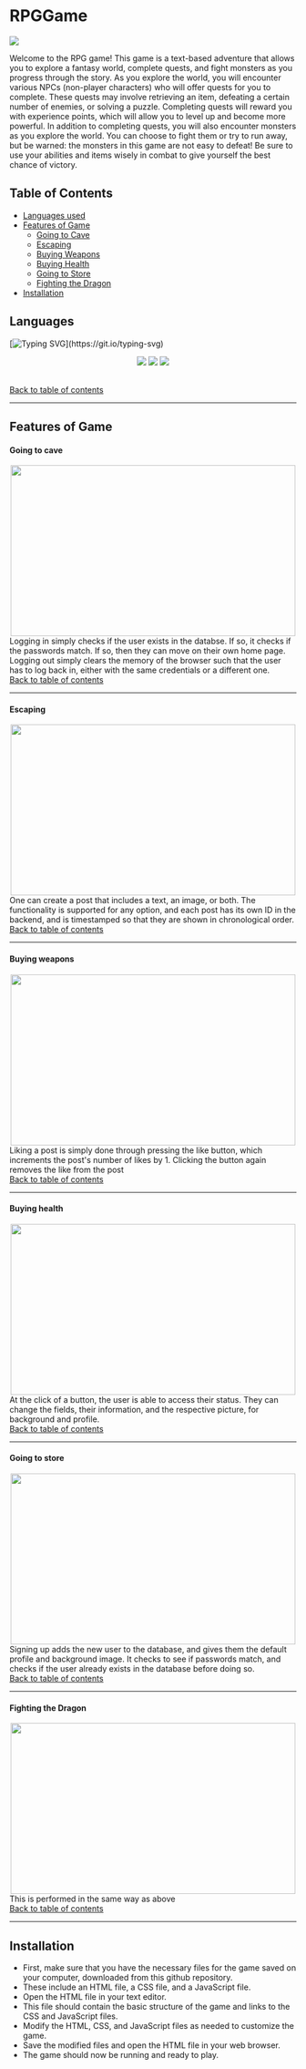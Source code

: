 # RPGGame

<img src="https://user-images.githubusercontent.com/103478551/210188655-ce0c1a1a-1c0e-4a65-b33a-81c35d54e56e.jpg">

Welcome to the RPG game!
This game is a text-based adventure that allows you to explore a fantasy world, complete quests, and fight monsters as you progress through the story.
As you explore the world, you will encounter various NPCs (non-player characters) who will offer quests for you to complete. These quests may involve retrieving an item, defeating a certain number of enemies, or solving a puzzle. Completing quests will reward you with experience points, which will allow you to level up and become more powerful. In addition to completing quests, you will also encounter monsters as you explore the world. You can choose to fight them or try to run away, but be warned: the monsters in this game are not easy to defeat! Be sure to use your abilities and items wisely in combat to give yourself the best chance of victory.

<h2 id="top">Table of Contents</h2>

* [Languages used](#languages)
* [Features of Game](#features-of-game)
  + [Going to Cave](#going-to-cave)
  + [Escaping](#escaping)
  + [Buying Weapons](#buying-weapons)
  + [Buying Health](#buying-health)
  + [Going to Store](#going-to-store)
  + [Fighting the Dragon](#fighting-the-dragon)
* [Installation](#installation)

## Languages
[![Typing SVG](https://readme-typing-svg.demolab.com/?lines=Languages;)](https://git.io/typing-svg)
<p align="center">
<img src="https://img.shields.io/badge/JavaScript-F7DF1E?style=for-the-badge&logo=javascript&logoColor=black"/> 
<img src="https://img.shields.io/badge/HTML-239120?style=for-the-badge&logo=html5&logoColor=whit"/>
<img src="https://img.shields.io/badge/CSS-239120?&style=for-the-badge&logo=css3&logoColor=white"/>
</p>
<br>
<a href="#top" class="btn">Back to table of contents</a>
<hr>

## Features of Game

#### Going to cave
<div align="center">
<img src="https://user-images.githubusercontent.com/103478551/210188653-9a9e1342-af01-4430-bd99-a033cb8a79c3.jpg" width="500" height="300"></a>
</div>
Logging in simply checks if the user exists in the databse. If so, it checks if the passwords match. If so, then they can move on their own home page. 
Logging out simply clears the memory of the browser such that the user has to log back in, either with the same credentials or a different one. 
<br>
<a href="#top" class="btn">Back to table of contents</a><hr>

#### Escaping
<div align="center">
<img src="https://user-images.githubusercontent.com/103478551/210188659-8cfa4e62-c44d-45f6-916b-bedc079fa949.jpg" width="500" height="300">
</div>
One can create a post that includes a text, an image, or both. The functionality is supported for any option, and each post has its own ID in the backend, and is timestamped so that they are shown in chronological order.
<br>
<a href="#top" class="btn">Back to table of contents</a><hr>

#### Buying weapons
<div align="center">
<img src="https://user-images.githubusercontent.com/103478551/210188649-7f755450-fb8a-42eb-bd1a-88f3c1771ef6.jpg" width="500" height="300"></a>
</div>
Liking a post is simply done through pressing the like button, which increments the post's number of likes by 1. Clicking the button again removes the like from the post
<br>
<a href="#top" class="btn">Back to table of contents</a><hr>

#### Buying health
<div align="center">
<img src="https://user-images.githubusercontent.com/103478551/210188646-5098e38e-82ad-42e1-869c-ed4bd505114a.jpg" width="500" height="300"></a>
</div>
At the click of a button, the user is able to access their status. They can change the fields, their information, and the respective picture, for background and profile. 
<br>
<a href="#top" class="btn">Back to table of contents</a><hr>

#### Going to store
<div align="center">
<img src="https://user-images.githubusercontent.com/103478551/210188642-edbc3dec-91e6-45ba-909e-369cfc828991.jpg" width="500" height="300"></a>
</div>
Signing up adds the new user to the database, and gives them the default profile and background image. It checks to see if passwords match, and checks if the user already exists in the database before doing so. 
<br>
<a href="#top" class="btn">Back to table of contents</a>
<hr>

#### Fighting the Dragon
<div align="center">
<img src="https://user-images.githubusercontent.com/103478551/210188662-b6d9795d-792f-4b65-a5a6-b86f277ea0e6.jpg" width="500" height="300">
</div>
This is performed in the same way as above
<br>
<a href="#top" class="btn">Back to table of contents</a>
<hr>

## Installation
- First, make sure that you have the necessary files for the game saved on your computer, downloaded from this github repository. 
- These include an HTML file, a CSS file, and a JavaScript file. 
- Open the HTML file in your text editor. 
- This file should contain the basic structure of the game and links to the CSS and JavaScript files. 
- Modify the HTML, CSS, and JavaScript files as needed to customize the game.
- Save the modified files and open the HTML file in your web browser. 
- The game should now be running and ready to play.
